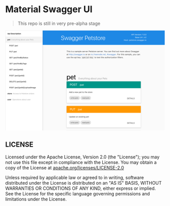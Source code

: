 
# Material Swagger UI

> This repo is still in very pre-alpha stage

![Screenshot](screenshot-1.png)

## LICENSE

Licensed under the Apache License, Version 2.0 (the "License"); you may not use this file except in compliance with the License.
You may obtain a copy of the License at [apache.org/licenses/LICENSE-2.0](apache.org/licenses/LICENSE-2.0)

Unless required by applicable law or agreed to in writing, software distributed under the License is distributed on an "AS IS" BASIS, WITHOUT WARRANTIES OR CONDITIONS OF ANY KIND, either express or implied. See the License for the specific language governing permissions and limitations under the License.
